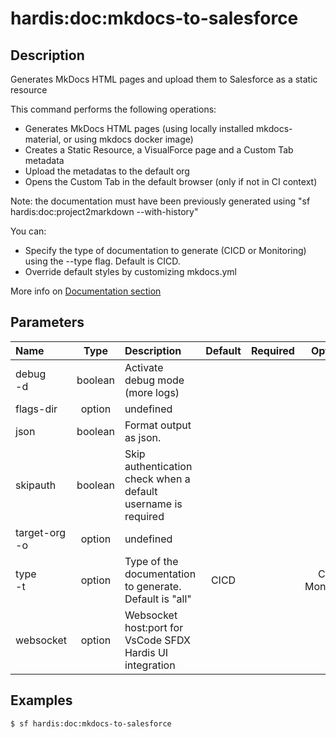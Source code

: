 <!-- This file has been generated with command 'sf hardis:doc:plugin:generate'. Please do not update it manually or it may be overwritten -->
# hardis:doc:mkdocs-to-salesforce

## Description

Generates MkDocs HTML pages and upload them to Salesforce as a static resource

This command performs the following operations:

- Generates MkDocs HTML pages (using locally installed mkdocs-material, or using mkdocs docker image)
- Creates a Static Resource, a VisualForce page and a Custom Tab metadata
- Upload the metadatas to the default org
- Opens the Custom Tab in the default browser (only if not in CI context)

Note: the documentation must have been previously generated using "sf hardis:doc:project2markdown --with-history"

You can:

- Specify the type of documentation to generate (CICD or Monitoring) using the --type flag. Default is CICD.
- Override default styles by customizing mkdocs.yml

More info on [Documentation section](https://sfdx-hardis.cloudity.com/salesforce-project-documentation/)


## Parameters

|Name|Type|Description|Default|Required|Options|
|:---|:--:|:----------|:-----:|:------:|:-----:|
|debug<br/>-d|boolean|Activate debug mode (more logs)||||
|flags-dir|option|undefined||||
|json|boolean|Format output as json.||||
|skipauth|boolean|Skip authentication check when a default username is required||||
|target-org<br/>-o|option|undefined||||
|type<br/>-t|option|Type of the documentation to generate. Default is "all"|CICD||CICD<br/>Monitoring|
|websocket|option|Websocket host:port for VsCode SFDX Hardis UI integration||||

## Examples

```shell
$ sf hardis:doc:mkdocs-to-salesforce
```


